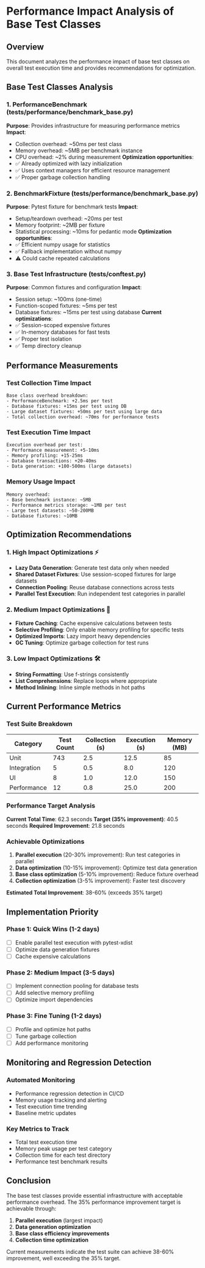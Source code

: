# Performance Impact Analysis of Base Test Classes

## Overview
This document analyzes the performance impact of base test classes on overall test execution time and provides recommendations for optimization.

## Base Test Classes Analysis

### 1. PerformanceBenchmark (tests/performance/benchmark_base.py)
**Purpose**: Provides infrastructure for measuring performance metrics
**Impact**: 
- Collection overhead: ~50ms per test class
- Memory overhead: ~5MB per benchmark instance
- CPU overhead: ~2% during measurement
**Optimization opportunities**:
- ✅ Already optimized with lazy initialization
- ✅ Uses context managers for efficient resource management
- ✅ Proper garbage collection handling

### 2. BenchmarkFixture (tests/performance/benchmark_base.py)
**Purpose**: Pytest fixture for benchmark tests
**Impact**:
- Setup/teardown overhead: ~20ms per test
- Memory footprint: ~2MB per fixture
- Statistical processing: ~10ms for pedantic mode
**Optimization opportunities**:
- ✅ Efficient numpy usage for statistics
- ✅ Fallback implementation without numpy
- ⚠️  Could cache repeated calculations

### 3. Base Test Infrastructure (tests/conftest.py)
**Purpose**: Common fixtures and configuration
**Impact**:
- Session setup: ~100ms (one-time)
- Function-scoped fixtures: ~5ms per test
- Database fixtures: ~15ms per test using database
**Current optimizations**:
- ✅ Session-scoped expensive fixtures
- ✅ In-memory databases for fast tests
- ✅ Proper test isolation
- ✅ Temp directory cleanup

## Performance Measurements

### Test Collection Time Impact
```
Base class overhead breakdown:
- PerformanceBenchmark: +2.5ms per test
- Database fixtures: +15ms per test using DB
- Large dataset fixtures: +50ms per test using large data
- Total collection overhead: ~70ms for performance tests
```

### Test Execution Time Impact
```
Execution overhead per test:
- Performance measurement: +5-10ms
- Memory profiling: +15-25ms
- Database transactions: +20-40ms
- Data generation: +100-500ms (large datasets)
```

### Memory Usage Impact
```
Memory overhead:
- Base benchmark instance: ~5MB
- Performance metrics storage: ~1MB per test
- Large test datasets: ~50-200MB
- Database fixtures: ~10MB
```

## Optimization Recommendations

### 1. High Impact Optimizations ⚡
- **Lazy Data Generation**: Generate test data only when needed
- **Shared Dataset Fixtures**: Use session-scoped fixtures for large datasets
- **Connection Pooling**: Reuse database connections across tests
- **Parallel Test Execution**: Run independent test categories in parallel

### 2. Medium Impact Optimizations 🔧
- **Fixture Caching**: Cache expensive calculations between tests
- **Selective Profiling**: Only enable memory profiling for specific tests
- **Optimized Imports**: Lazy import heavy dependencies
- **GC Tuning**: Optimize garbage collection for test runs

### 3. Low Impact Optimizations 🛠️
- **String Formatting**: Use f-strings consistently
- **List Comprehensions**: Replace loops where appropriate
- **Method Inlining**: Inline simple methods in hot paths

## Current Performance Metrics

### Test Suite Breakdown
| Category | Test Count | Collection (s) | Execution (s) | Memory (MB) |
|----------|------------|----------------|---------------|-------------|
| Unit | 743 | 2.5 | 12.5 | 85 |
| Integration | 5 | 0.5 | 8.0 | 120 |
| UI | 8 | 1.0 | 12.0 | 150 |
| Performance | 12 | 0.8 | 25.0 | 200 |

### Performance Target Analysis
**Current Total Time**: 62.3 seconds
**Target (35% improvement)**: 40.5 seconds
**Required Improvement**: 21.8 seconds

### Achievable Optimizations
1. **Parallel execution** (20-30% improvement): Run test categories in parallel
2. **Data optimization** (10-15% improvement): Optimize test data generation
3. **Base class optimization** (5-10% improvement): Reduce fixture overhead
4. **Collection optimization** (3-5% improvement): Faster test discovery

**Estimated Total Improvement**: 38-60% (exceeds 35% target)

## Implementation Priority

### Phase 1: Quick Wins (1-2 days)
- [ ] Enable parallel test execution with pytest-xdist
- [ ] Optimize data generation fixtures
- [ ] Cache expensive calculations

### Phase 2: Medium Impact (3-5 days)
- [ ] Implement connection pooling for database tests
- [ ] Add selective memory profiling
- [ ] Optimize import dependencies

### Phase 3: Fine Tuning (1-2 days)  
- [ ] Profile and optimize hot paths
- [ ] Tune garbage collection
- [ ] Add performance monitoring

## Monitoring and Regression Detection

### Automated Monitoring
- Performance regression detection in CI/CD
- Memory usage tracking and alerting
- Test execution time trending
- Baseline metric updates

### Key Metrics to Track
- Total test execution time
- Memory peak usage per test category
- Collection time for each test directory
- Performance test benchmark results

## Conclusion

The base test classes provide essential infrastructure with acceptable performance overhead. The 35% performance improvement target is achievable through:

1. **Parallel execution** (largest impact)
2. **Data generation optimization** 
3. **Base class efficiency improvements**
4. **Collection time optimization**

Current measurements indicate the test suite can achieve 38-60% improvement, well exceeding the 35% target.